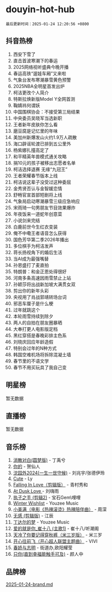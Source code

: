 # douyin-hot-hub

`最后更新时间：2025-01-24 12:20:56 +0800`

## 抖音热榜

1. 西安下雪了
1. 直击首波寒潮下的春运
1. 2025网络视听盛典今晚开播
1. 春运高铁“遛娃车厢”又来啦
1. 气象台发布寒潮暴雪黄色预警
1. 2025NBA全明星首发出炉
1. 柯洁更改个人简介
1. 特斯拉焕新版Model Y全网首测
1. 鞠婧祎何谓妖
1. 中国围棋协会：不接受第三局结果
1. 中央委员吴晓军当选新职
1. 王者新年皮肤你怎么看
1. 磨豆腐是记忆里的年味
1. 美加州新爆发山火约1.9万人疏散
1. 海口辟谣轮渡已排到五公里外
1. 杨紫娜扎撞高定了
1. 和平精英年兽模式通关攻略
1. 捐10元的孩子被移出志愿者名单
1. 柯洁选择退赛 无缘“九冠王”
1. 王者荣耀春节版本上线
1. 柯洁说这辈子没受过这种委屈
1. 金秀贤否认与金智媛恋情
1. 舒畅官宣首部短剧将上线
1. 气象局启动寒潮暴雪三级应急响应
1. 宋雨琦一句男朋友节目效果爆炸
1. 年夜饭来一道蛇年创意菜
1. 小说剑来完结
1. 白鹿前世今生红衣变装
1. 俺不中嘞王者语音怎么获得
1. 国色芳华第二季2026年播出
1. 多位棋手为柯洁发声
1. 蒋长扬视角下的婚后生活
1. 当AI成为最强嘴替
1. 孙恩盛打了麦直拍
1. 特朗普：和金正恩处得很好
1. 河南多条高速因雨雪禁止上站
1. 孙颖莎将出战新加坡大满贯女双
1. 剪出你的新年头彩
1. 央视用了肖战郭靖转场台词
1. 邪恶车厘子是什么梗
1. 过年就跳这个
1. 本轮雨雪持续到除夕
1. 两人的自拍在朋友圈暴晒
1. 大奉打更人电影版定档
1. 黑红穿搭是春晚彩排主色系
1. 刘晓庆回应年龄造假
1. 特别会过年的N种方式
1. 韩国空难机场将拆除混凝土墙
1. 春节里的不语文学
1. 春节不用买玩具了我自己变

## 明星榜

暂无数据

## 直播榜

暂无数据

## 音乐榜

1. [消散对白(圆梦版)](https://sf5-hl-cdn-tos.douyinstatic.com/obj/tos-cn-ve-2774/og4jB5I5IizzoZVAAAzWgBMAsMDWoArfwBOiFs) - 丁禹兮
1. [你的](https://sf5-hl-cdn-tos.douyinstatic.com/obj/tos-cn-ve-2774/oYuIeKf42jB7sEV6B2upMdpYAgfrQWj0FeRegh) - 贺仙人
1. [沈园外2024(一生一世守候)](https://sf5-hl-cdn-tos.douyinstatic.com/obj/tos-cn-ve-2774/oAIYMHGCmKaYKFDd6FZBf9AfMfx1eErAAEJAFH) - 刘兆宇/张德伊玲
1. [Cute](https://sf5-hl-cdn-tos.douyinstatic.com/obj/tos-cn-ve-2774/o4IbIzHWKAAB4wsS5qMBRiiAlEBGTpQRNfFvuo) - Ly
1. [Falling In Love（剪辑版）](https://sf5-hl-cdn-tos.douyinstatic.com/obj/tos-cn-ve-2774/o8ajpA8zzgBPahbBIO8AcKGBLJezFCRd1wfP9f) - 青村秀和
1. [ At Dusk  Love ](https://sf5-hl-cdn-tos.douyinstatic.com/obj/tos-cn-ve-2774/o8CrpCf5CaYgI4ZrtQgMQAFEfuGqNnRSDQAPBc) - 刘嗨雨
1. [执子之手 (剪辑2)](https://sf5-hl-cdn-tos.douyinstatic.com/obj/tos-cn-ve-2774/oUoZLQjCc31XzqsBnBQUNgeKtYPBcgbFDwtfcu) - 宝石Gem\哩哩
1. [Winter Wishlist](https://sf5-hl-cdn-tos.douyinstatic.com/obj/tos-cn-ve-2774/oIIgUOeamCFCVAzxN6MFRLIBlLGpUqQxeeHrLE) - Youzee Music
1. [小美满（电影《热辣滚烫》热辣陪伴曲）](https://sf5-hl-cdn-tos.douyinstatic.com/obj/tos-cn-ve-2774/o0GAn2lSgfZIDUgtevCGDQYnFg4CwnrBaxbTZL) - 周深
1. [无感 (剪辑版)](https://sf5-hl-cdn-tos.douyinstatic.com/obj/tos-cn-ve-2774/o0eIsUzJBDlQaQFC5OFlgbMEZC1TFYBftOBn6p) - 江辰
1. [丁达尔的梦](https://sf5-hl-cdn-tos.douyinstatic.com/obj/tos-cn-ve-2774/oMU3WirUZBVQkAC9ccG5P2IQirziZM2RTInUY) - Youzee Music
1. [爱的就是你_崔十八 (主歌1)](https://sf5-hl-cdn-tos.douyinstatic.com/obj/tos-cn-ve-2774/oI5BO5DhFZ6UTcNCnZaOCBLtZ7WIMQGfgnXf5E) - 崔十八/听潮阁
1. [天冷了你要记得穿秋裤（米三岁版）](https://sf5-hl-cdn-tos.douyinstatic.com/obj/tos-cn-ve-2774/oQlIwVIDWiZ6BQilAorS7MA0AgCkQDvcZAdm1) - 米三岁
1. [开心往前飞（开心超人联盟主题曲）](https://sf5-hl-cdn-tos.douyinstatic.com/obj/tos-cn-ve-2774/9d8fb7c82cf1421fb93a9fe925275e0a) - VIVI
1. [春娇与志明](https://sf5-hl-cdn-tos.douyinstatic.com/obj/tos-cn-ve-2774/e530d8fceb7044b39707d7f9ff54add1) - 街道办,欧阳耀莹
1. [只你(直到幸福能触手可及)](https://sf5-hl-cdn-tos.douyinstatic.com/obj/tos-cn-ve-2774/o0lBkRDzFTeaVSUz3ZZSCBVtZ5DIMQGfgmEAuE) - 颜人中

## 品牌榜

[2025-01-24-brand.md](2025-01-24-brand.md)
